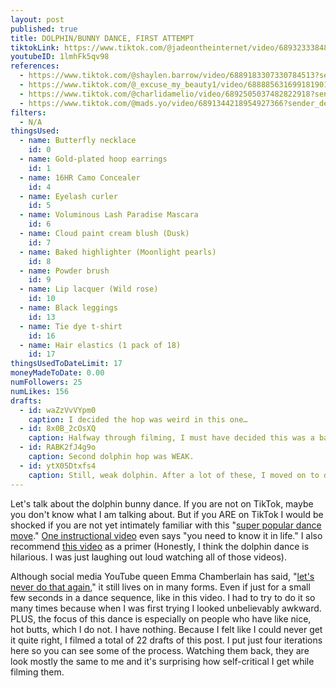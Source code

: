 ```yaml
---
layout: post
published: true
title: DOLPHIN/BUNNY DANCE, FIRST ATTEMPT
tiktokLink: https://www.tiktok.com/@jadeontheinternet/video/6893233384844201222?sender_device=pc&sender_web_id=6891999718790268421&is_from_webapp=1
youtubeID: 1lmhFk5qv98
references:
  - https://www.tiktok.com/@shaylen.barrow/video/6889183307330784513?sender_device=pc&sender_web_id=6870159340755109382&is_from_webapp=1
  - https://www.tiktok.com/@_excuse_my_beauty1/video/6888856316991819013?sender_device=pc&sender_web_id=6870159340755109382&is_from_webapp=1
  - https://www.tiktok.com/@charlidamelio/video/6892505037482822918?sender_device=pc&sender_web_id=6870159340755109382&is_from_webapp=1
  - https://www.tiktok.com/@mads.yo/video/6891344218954927366?sender_device=pc&sender_web_id=6870159340755109382&is_from_webapp=1
filters:
  - N/A
thingsUsed:
  - name: Butterfly necklace
    id: 0
  - name: Gold-plated hoop earrings
    id: 1
  - name: 16HR Camo Concealer
    id: 4
  - name: Eyelash curler
    id: 5
  - name: Voluminous Lash Paradise Mascara
    id: 6
  - name: Cloud paint cream blush (Dusk)
    id: 7
  - name: Baked highlighter (Moonlight pearls)
    id: 8
  - name: Powder brush
    id: 9
  - name: Lip lacquer (Wild rose)
    id: 10
  - name: Black leggings
    id: 13
  - name: Tie dye t-shirt
    id: 16
  - name: Hair elastics (1 pack of 18)
    id: 17
thingsUsedToDateLimit: 17
moneyMadeToDate: 0.00
numFollowers: 25
numLikes: 156
drafts:
  - id: waZzVvVYpm0
    caption: I decided the hop was weird in this one…
  - id: 8x0B_2cOsXQ
    caption: Halfway through filming, I must have decided this was a bad run, so was just joking around the second half of the dance.
  - id: RABK2fJ4g9o
    caption: Second dolphin hop was WEAK.
  - id: ytX05Dtxfs4
    caption: Still, weak dolphin. After a lot of these, I moved on to doing the dolphin hop in a more side to side rolly way which is in the main video. Maybe I should actually watch those tutorials I linked at the top and practice. And keep in mind, these are just 4 of 22 (!!) drafts I filmed for this post.
---
```


Let's talk about the dolphin bunny dance. If you are not on TikTok, maybe you don't know what I am talking about. But if you ARE on TikTok I would be shocked if you are not yet intimately familiar with this "[super popular dance move](https://www.youtube.com/watch?v=_Ff5DySIKcE)." [One instructional video](https://www.youtube.com/watch?v=cO6-c-CgXew) even says "you need to know it in life." I also recommend [this video](https://www.youtube.com/watch?v=UoChrf7oWQo) as a primer (Honestly, I think the dolphin dance is hilarious. I was just laughing out loud watching all of those videos).

Although social media YouTube queen Emma Chamberlain has said, "[let's never do that again](https://www.tiktok.com/@emmachamberlain/video/6869187997728771333?lang=en&sender_device=pc&sender_web_id=6891999718790268421&is_from_webapp=1)," it still lives on in many forms. Even if just for a small few seconds in a dance sequence, like in this video. I had to try to do it so many times because when I was first trying I looked unbelievably awkward. PLUS, the focus of this dance is especially on people who have like nice, hot butts, which I do not. I have nothing. Because I felt like I could never get it quite right, I filmed a total of 22 drafts of this post. I put just four iterations here so you can see some of the process. Watching them back, they are look mostly the same to me and it's surprising how self-critical I get while filming them.
